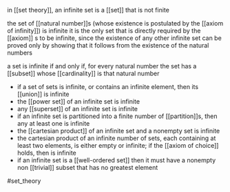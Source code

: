 in [[set theory]], an infinite set is a [[set]] that is not finite

the set of [[natural number]]s (whose existence is postulated by the [[axiom of infinity]]) is infinite
it is the only set that is directly required by the [[axiom]] s to be infinite, since the existence of any other infinite set can be proved only by showing that it follows from the existence of the natural numbers

a set is infinite if and only if, for every natural number the set has a [[subset]] whose [[cardinality]] is that natural number

- if a set of sets is infinite, or contains an infinite element, then its [[union]] is infinite
- the [[power set]] of an infinite set is infinite
- any [[superset]] of an infinite set is infinite
- if an infinite set is partitioned into a finite number of [[partition]]s, then any at least one is infinite 
- the [[cartesian product]] of an infinite set and a nonempty set is infinite
- the cartesian product of an infinite number of sets, each containing at least two elements, is either empty or infinite; if the [[axiom of choice]] holds, then is infinite
- if an infinite set is a [[well-ordered set]] then it must have a nonempty non [[trivial]] subset that has no greatest element

#set_theory
